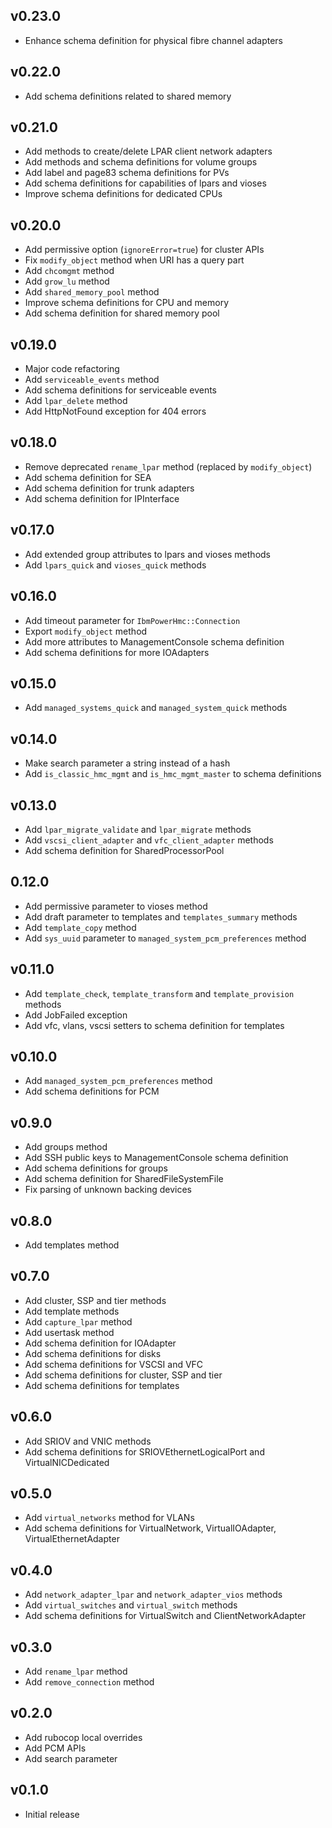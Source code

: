 ## v0.23.0
* Enhance schema definition for physical fibre channel adapters
## v0.22.0
* Add schema definitions related to shared memory
## v0.21.0
* Add methods to create/delete LPAR client network adapters
* Add methods and schema definitions for volume groups
* Add label and page83 schema definitions for PVs
* Add schema definitions for capabilities of lpars and vioses
* Improve schema definitions for dedicated CPUs
## v0.20.0
* Add permissive option (`ignoreError=true`) for cluster APIs
* Fix `modify_object` method when URI has a query part
* Add `chcomgmt` method
* Add `grow_lu` method
* Add `shared_memory_pool` method
* Improve schema definitions for CPU and memory
* Add schema definition for shared memory pool
## v0.19.0
* Major code refactoring
* Add `serviceable_events` method
* Add schema definitions for serviceable events
* Add `lpar_delete` method
* Add HttpNotFound exception for 404 errors
## v0.18.0
* Remove deprecated `rename_lpar` method (replaced by `modify_object`)
* Add schema definition for SEA
* Add schema definition for trunk adapters
* Add schema definition for IPInterface
## v0.17.0
* Add extended group attributes to lpars and vioses methods
* Add `lpars_quick` and `vioses_quick` methods
## v0.16.0
* Add timeout parameter for `IbmPowerHmc::Connection`
* Export `modify_object` method
* Add more attributes to ManagementConsole schema definition
* Add schema definitions for more IOAdapters
## v0.15.0
* Add `managed_systems_quick` and `managed_system_quick` methods
## v0.14.0
* Make search parameter a string instead of a hash
* Add `is_classic_hmc_mgmt` and `is_hmc_mgmt_master` to schema definitions
## v0.13.0
* Add `lpar_migrate_validate` and `lpar_migrate` methods
* Add `vscsi_client_adapter` and `vfc_client_adapter` methods
* Add schema definition for SharedProcessorPool
## 0.12.0
* Add permissive parameter to vioses method
* Add draft parameter to templates and `templates_summary` methods
* Add `template_copy` method
* Add `sys_uuid` parameter to `managed_system_pcm_preferences` method
## v0.11.0
* Add `template_check`, `template_transform` and `template_provision` methods
* Add JobFailed exception
* Add vfc, vlans, vscsi setters to schema definition for templates
## v0.10.0
* Add `managed_system_pcm_preferences` method
* Add schema definitions for PCM
## v0.9.0
* Add groups method
* Add SSH public keys to ManagementConsole schema definition
* Add schema definitions for groups
* Add schema definition for SharedFileSystemFile
* Fix parsing of unknown backing devices
## v0.8.0
* Add templates method
## v0.7.0
* Add cluster, SSP and tier methods
* Add template methods
* Add `capture_lpar` method
* Add usertask method
* Add schema definition for IOAdapter
* Add schema definitions for disks
* Add schema definitions for VSCSI and VFC
* Add schema definitions for cluster, SSP and tier
* Add schema definitions for templates
## v0.6.0
* Add SRIOV and VNIC methods
* Add schema definitions for SRIOVEthernetLogicalPort and VirtualNICDedicated
## v0.5.0
* Add `virtual_networks` method for VLANs
* Add schema definitions for VirtualNetwork, VirtualIOAdapter, VirtualEthernetAdapter
## v0.4.0
* Add `network_adapter_lpar` and `network_adapter_vios` methods
* Add `virtual_switches` and `virtual_switch` methods
* Add schema definitions for VirtualSwitch and ClientNetworkAdapter
## v0.3.0
* Add `rename_lpar` method
* Add `remove_connection` method
## v0.2.0
* Add rubocop local overrides
* Add PCM APIs
* Add search parameter
## v0.1.0
* Initial release

